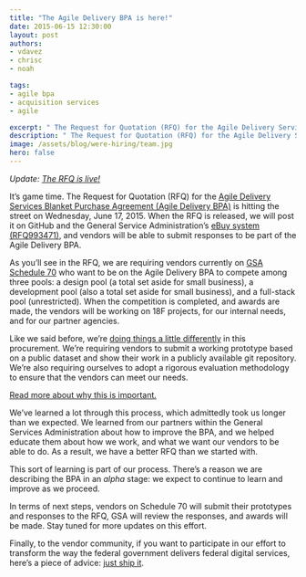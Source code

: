 ```yaml
---
title: "The Agile Delivery BPA is here!"
date: 2015-06-15 12:30:00
layout: post
authors:
- vdavez
- chrisc
- noah

tags:
- agile bpa
- acquisition services
- agile

excerpt: " The Request for Quotation (RFQ) for the Agile Delivery Services Blanket Purchase Agreement (Agile Delivery BPA) is hitting the street on Wednesday, June 17, 2015."
description: " The Request for Quotation (RFQ) for the Agile Delivery Services Blanket Purchase Agreement (Agile Delivery BPA) is hitting the street on Wednesday, June 17, 2015."
image: /assets/blog/were-hiring/team.jpg
hero: false
---
```


*Update: [The RFQ is live!](https://github.com/18F/ads-bpa/blob/18f-pages/assets/ADS%20RFQ%20Revised%20Modification%205.pdf)*

It’s game time. The Request for Quotation (RFQ) for the [Agile Delivery
Services Blanket Purchase Agreement (Agile Delivery
BPA)](https://18f.gsa.gov/2015/01/08/creating-a-federal-marketplace-for-agile-delivery-services/)
is hitting the street on Wednesday, June 17, 2015. When the RFQ is
released, we will post it on GitHub and the General Service
Administration’s [eBuy
system (RFQ993471)](https://www.ebuy.gsa.gov/advantage/ebuy/start_page.do), and
vendors will be able to submit responses to be part of the Agile
Delivery BPA.

As you’ll see in the RFQ, we are requiring vendors currently on
[GSA Schedule
70](http://gsa.gov/portal/content/104506) who want to be on the Agile
Delivery BPA to compete among three pools: a design pool (a total set
aside for small business), a development pool (also a total set aside
for small business), and a full-stack pool (unrestricted). When the
competition is completed, and awards are made, the vendors will be
working on 18F projects, for our internal needs, and for our partner
agencies.

Like we said before, we’re [doing things a little
differently](https://18f.gsa.gov/2015/04/23/coming-soon-the-agile-delivery-services-soliciatation/)
in this procurement. We’re requiring vendors to submit a working
prototype based on a public dataset and show their work in a publicly
available git repository. We’re also requiring ourselves to adopt a
rigorous evaluation methodology to ensure that the vendors can meet our
needs.

[Read more about why this is important.](https://18f.gsa.gov/2015/01/08/creating-a-federal-marketplace-for-agile-delivery-services/)

We’ve learned a lot through this process, which admittedly took us
longer than we expected. We learned from our partners within the General
Services Administration about how to improve the BPA, and we helped
educate them about how we work, and what we want our vendors to be able
to do. As a result, we have a better RFQ than we started with.

This sort of learning is part of our process. There’s a reason we are
describing the BPA in an *alpha* stage: we expect to continue to learn
and improve as we proceed.

In terms of next steps, vendors on Schedule 70 will submit their
prototypes and responses to the RFQ, GSA will review the responses, and
awards will be made. Stay tuned for more updates on this effort.

Finally, to the vendor community, if you want to participate in our
effort to transform the way the federal government delivers federal
digital services, here’s a piece of advice: [just ship
it](http://www.nps.gov/dena/learn/nature/images/as-2_5.jpg).
